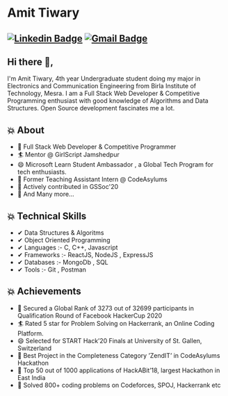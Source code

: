 # Amit Tiwary
[![Linkedin Badge](https://img.shields.io/badge/-AmitTiwary-blue?style=social&logo=Linkedin&logoColor=blue&link=https://www.linkedin.com/in/akt114/)](https://www.linkedin.com/in/akt114/) 
[![Gmail Badge](https://img.shields.io/badge/-GMail-c14438?style=social&logo=Gmail&logoColor=red&link=mailto:amittiwary710@gmail.com)](mailto:amittiwary710@gmail.com)
---
## Hi there 👋,           
I'm Amit Tiwary, 4th year Undergraduate student  doing my major in Electronics and Communication Engineering from Birla Institute of Technology, Mesra. 
I am a Full Stack Web Developer & Competitive Programming enthusiast with good knowledge of Algorithms and Data Structures. Open Source development fascinates me a lot.


## 💥 About
- 🤠  Full Stack Web Developer & Competitive Programmer
- 🏄‍ Mentor @ GirlScript Jamshedpur
- 😄  Microsoft Learn Student Ambassador , a Global Tech Program for tech enthusiasts.
- 🔭  Former Teaching Assistant Intern @ CodeAsylums
- 🌱 Actively contributed in GSSoc'20
- 👯 And Many more...
## 💥 Technical Skills
- ✔  Data Structures & Algoritms
- ✔  Object Oriented Programming
- ✔  Languages :- C, C++, Javascript
- ✔ Frameworks :- ReactJS, NodeJS , ExpressJS
- ✔  Databases :- MongoDb , SQL
- ✔  Tools :- Git , Postman

## 💥 Achievements
- 🤠  Secured a Global Rank of 3273 out of 32699 participants in Qualification Round of Facebook HackerCup 2020
- 🏄‍ Rated 5 star for Problem Solving on Hackerrank, an Online Coding Platform.
- 😄  Selected for START Hack’20 Finals at University of St. Gallen, Switzerland
- 🔭  Best Project in the Completeness Category ’ZendIT’ in CodeAsylums Hackathon
- 🌱  Top 50 out of 1000 applications of HackABit’18, largest Hackathon in East India
- 👯  Solved 800+ coding problems on Codeforces, SPOJ, Hackerrank etc 



